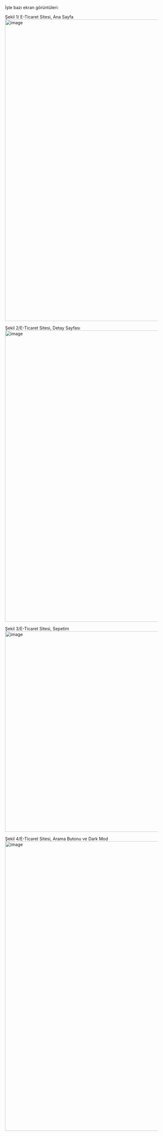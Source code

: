 İşte bazı ekran görüntüleri:
 
Şekil 1/ E-Ticaret Sitesi, Ana Sayfa
<img width="1891" height="995" alt="image" src="https://github.com/user-attachments/assets/94eebd2b-873e-4a28-8423-1e649bed0223" />
<br/>

Şekil 2/E-Ticaret Sitesi, Detay Sayfası
<img width="1909" height="961" alt="image" src="https://github.com/user-attachments/assets/93d0802e-fcd0-440f-b2ea-60e475d2d879" />
 <br/>
 
Şekil 3/E-Ticaret Sitesi, Sepetim
<img width="1906" height="662" alt="image" src="https://github.com/user-attachments/assets/a73e1f14-cb53-42d5-aaeb-43c1b16935f7" />
<br/>
 
Şekil 4/E-Ticaret Sitesi, Arama Butonu ve Dark Mod
<img width="1888" height="955" alt="image" src="https://github.com/user-attachments/assets/af38743e-002e-447d-b701-26040ff33e9e" />

